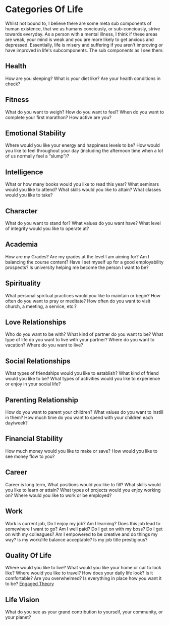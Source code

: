 # Categories Of Life

Whilst not bound to, I believe there are some meta sub components of human existence, that we as humans conciously, or sub-conciously, strive towards everyday. As a person with a mental illness, I think if these areas are weak, your mind is weak and you are more likely to get anxious and depressed. Essentially, life is misery and suffering if you aren't improving or have improved in life's subcomponents. The sub components as I see them:

## Health

How are you sleeping? What is your diet like? Are your health conditions in check?

## Fitness

What do you want to weigh? How do you want to feel? When do you want to complete your first marathon? How active are you?

## Emotional Stability

Where would you like your energy and happiness levels to be? How would you like to feel throughout your day \(including the afternoon time when a lot of us normally feel a “slump”\)?

## Intelligence

What or how many books would you like to read this year? What seminars would you like to attend? What skills would you like to attain? What classes would you like to take?

## Character

What do you want to stand for? What values do you want have? What level of integrity would you like to operate at?

## Academia

How are my Grades? Are my grades at the level I am aiming for? Am I balancing the course content? Have I set myself up for a good employability prospects? Is university helping me become the person I want to be? 

## Spirituality

What personal spiritual practices would you like to maintain or begin? How often do you want to pray or meditate? How often do you want to visit church, a meeting, a service, etc.?

## Love Relationships

Who do you want to be with? What kind of partner do you want to be? What type of life do you want to live with your partner? Where do you want to vacation? Where do you want to live?

## Social Relationships

What types of friendships would you like to establish? What kind of friend would you like to be? What types of activities would you like to experience or enjoy in your social life?

## Parenting Relationship

How do you want to parent your children? What values do you want to instill in them? How much time do you want to spend with your children each day/week?

## Financial Stability

How much money would you like to make or save? How would you like to see money flow to you?

## Career

Career is long term, What positions would you like to fill? What skills would you like to learn or attain? What types of projects would you enjoy working on? Where would you like to work or be employed?

## Work

Work is current job, Do I enjoy my job? Am I learning? Does this job lead to somewhere I want to go? Am I well paid? Do I get on with my boss? Do I get on with my colleagues? Am I empowered to be creative and do things my way? Is my work/life balance acceptable? Is my job title prestigious?

## Quality Of Life

Where would you like to live? What would you like your home or car to look like? Where would you like to travel? How does your daily life look? Is it comfortable? Are you overwhelmed? Is everything in place how you want it to be? [Engaged Theory](https://en.wikipedia.org/wiki/Quality_of_life#Engaged_Theory)

## Life Vision

What do you see as your grand contribution to yourself, your community, or your planet?

